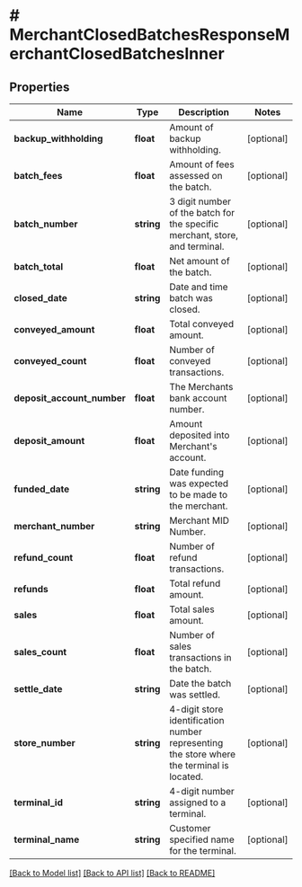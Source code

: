 # # MerchantClosedBatchesResponseMerchantClosedBatchesInner

## Properties

Name | Type | Description | Notes
------------ | ------------- | ------------- | -------------
**backup_withholding** | **float** | Amount of backup withholding. | [optional]
**batch_fees** | **float** | Amount of fees assessed on the batch. | [optional]
**batch_number** | **string** | 3 digit number of the batch for the specific merchant, store, and terminal. | [optional]
**batch_total** | **float** | Net amount of the batch. | [optional]
**closed_date** | **string** | Date and time batch was closed. | [optional]
**conveyed_amount** | **float** | Total conveyed amount. | [optional]
**conveyed_count** | **float** | Number of conveyed transactions. | [optional]
**deposit_account_number** | **float** | The Merchants bank account number. | [optional]
**deposit_amount** | **float** | Amount deposited into Merchant&#39;s account. | [optional]
**funded_date** | **string** | Date funding was expected to be made to the merchant. | [optional]
**merchant_number** | **string** | Merchant MID Number. | [optional]
**refund_count** | **float** | Number of refund transactions. | [optional]
**refunds** | **float** | Total refund amount. | [optional]
**sales** | **float** | Total sales amount. | [optional]
**sales_count** | **float** | Number of sales transactions in the batch. | [optional]
**settle_date** | **string** | Date the batch was settled. | [optional]
**store_number** | **string** | 4-digit store identification number representing the store where the terminal is located. | [optional]
**terminal_id** | **string** | 4-digit number assigned to a terminal. | [optional]
**terminal_name** | **string** | Customer specified name for the terminal. | [optional]

[[Back to Model list]](../../README.md#models) [[Back to API list]](../../README.md#endpoints) [[Back to README]](../../README.md)
